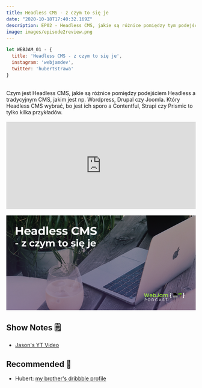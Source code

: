 ```yaml
---
title: Headless CMS - z czym to się je
date: "2020-10-18T17:40:32.169Z"
description: EP02 - Headless CMS, jakie są różnice pomiędzy tym podejściem a tradycyjnym CMS, jaki Headless CMS wybrać
image: images/episode2review.png
---
```


````javascript
let WEBJAM_01 - {
  title: 'Headless CMS - z czym to się je',
  instagram: 'webjamdev',
  twitter: 'hubertstrawa'
}
````

<br>
Czym jest Headless CMS, jakie są różnice pomiędzy podejściem Headless a tradycyjnym CMS, jakim jest np. Wordpress, Drupal czy Joomla. Który Headless CMS wybrać, bo jest ich sporo a Contentful, Strapi czy Prismic to tylko kilka przykładów. 
<br>

<br>
<iframe src="https://open.spotify.com/embed-podcast/show/203qO6W0A5RUdLLjFzBsWU" width="100%" height="232" frameborder="0" allowtransparency="true" allow="encrypted-media"></iframe>

![Headless CMS Preview](images/episode2preview.png)


## Show Notes 🗒

- [Jason's YT Video](https://youtu.be/DH7I1xRrbxs)

## Recommended 🚀

- Hubert: [my brother's dribbble profile](https://dribbble.com/kubastrawa)